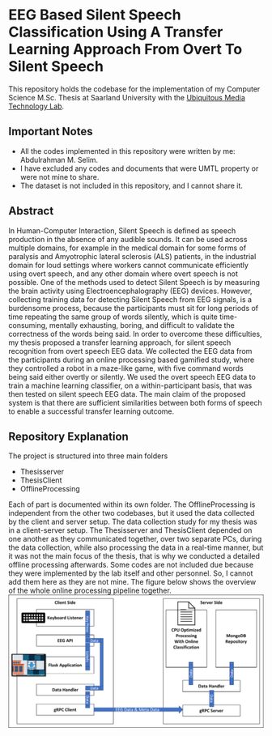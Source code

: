 # EEG Based Silent Speech Classification Using A Transfer Learning Approach From Overt To Silent Speech
This repository holds the codebase for the implementation of my Computer Science M.Sc. Thesis at Saarland University with the [Ubiquitous Media Technology Lab](https://umtl.cs.uni-saarland.de/).
## Important Notes
- All the codes implemented in this repository were written by me: Abdulrahman M. Selim.
- I have excluded any codes and documents that were UMTL property or were not mine to share.
- The dataset is not included in this repository, and I cannot share it.
## Abstract
In Human-Computer Interaction, Silent Speech is defined as speech production in the absence of any audible sounds.  It can be used across multiple domains, for example in the medical domain for some forms of paralysis and Amyotrophic lateral sclerosis (ALS) patients, in the industrial domain for loud settings where workers cannot communicate efficiently using overt speech, and any other domain where overt speech is not possible. One of the methods used to detect Silent Speech is by measuring the brain activity using Electroencephalography (EEG) devices. However, collecting training data for detecting Silent Speech from EEG signals, is a burdensome process, because the participants must sit for long periods of time repeating the same group of words silently, which is quite time-consuming, mentally exhausting, boring, and difficult to validate the correctness of the words being said. In order to overcome these difficulties, my thesis proposed a transfer learning approach, for silent speech recognition from overt speech EEG data. We collected the EEG data from the participants during an online processing based gamified study, where they controlled a robot in a maze-like game, with five command words being said either overtly or silently. We used the overt speech EEG data to train a machine learning classifier, on a within-participant basis, that was then tested on silent speech EEG data. The main claim of the proposed system is that there are sufficient similarities between both forms of speech to enable a successful transfer learning outcome.
## Repository Explanation
The project is structured into three main folders
 - Thesisserver
 - ThesisClient
 - OfflineProcessing

Each of part is documented within its own folder. The OfflineProcessing is independent from the other two codebases, but it used the data collected by the client and server setup.
The data collection study for my thesis was in a client-server setup. The Thesisserver and ThesisClient depended on one another as they communicated together, over two separate PCs, during the data collection, while also processing the data in a real-time manner, but it was not the main focus of the thesis, that is why we conducted a detailed offline processing afterwards.
Some codes are not included due because they were implemented by the lab itself and other personnel. So, I cannot add them here as they are not mine.
The figure below shows the overview of the whole online processing pipeline together.
![Online Processing Overview](./documents/Online_Processing_Overview.png)
